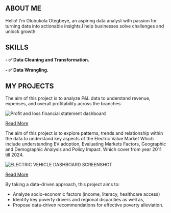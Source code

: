 
## ABOUT ME

Hello! I'm Olubukola Otegbeye, an aspiring data analyst with passion for turning data into actionable insights.I help businesses solve challenges and unlock growth.

## SKILLS

**- ✅ Data Cleaning and Transformation.**

**- ✅ Data Wrangling.**


## MY PROJECTS

The aim  of this project is to analyze P&L data to understand revenue, expenses, and overall profitability across the branches.

![Profit and loss financial statement dashboard](https://github.com/user-attachments/assets/5e01c10d-571e-4254-a34f-76f22a204fab)

[Read More](https://docs.google.com/document/d/1lcy0wlE9nHI9DpCtJ2kgd12pUqnNonHJ/edit?usp=sharing&ouid=105457459482550682746&rtpof=true&sd=true)



The aim of this project is to explore patterns, trends and relationship within the data to understand key aspects of the Electric Value Market Which include understanding EV adoption, Evaluating Markets Factors, Geographic and Demographic Analysis and Policy Impact. Which cover from year 2011 till 2024.

![ELECTRIC VEHICLE DASHBOARD SCREENSHOT](https://github.com/user-attachments/assets/8b75c94d-2f39-4127-a9ab-4a41c68683b0)

[Read More](https://github.com/bukolaotes/GOOGLE-DATA-ANALYTICS-CAPSTONE-PROJECT-ELECTRIC-VEHICLE-ANALYSIS)


By taking a data-driven approach, this project aims to:
- Analyze socio-economic factors (income, literacy, healthcare access)
- Identify key poverty drivers and regional disparities as well as,
- Propose data-driven recommendations for effective poverty alleviation.
